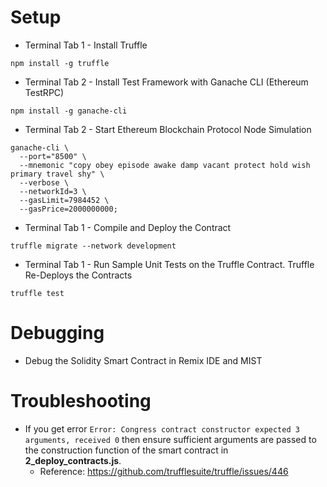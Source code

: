 # Setup 

* Terminal Tab 1 - Install Truffle
```
npm install -g truffle
```

* Terminal Tab 2 - Install Test Framework with Ganache CLI (Ethereum TestRPC)
```
npm install -g ganache-cli
```

* Terminal Tab 2 - Start Ethereum Blockchain Protocol Node Simulation
```
ganache-cli \
  --port="8500" \
  --mnemonic "copy obey episode awake damp vacant protect hold wish primary travel shy" \
  --verbose \
  --networkId=3 \
  --gasLimit=7984452 \
  --gasPrice=2000000000;
```

* Terminal Tab 1 - Compile and Deploy the Contract
```
truffle migrate --network development
```

* Terminal Tab 1 - Run Sample Unit Tests on the Truffle Contract. Truffle Re-Deploys the Contracts
```
truffle test
```

# Debugging

* Debug the Solidity Smart Contract in Remix IDE and MIST

# Troubleshooting

* If you get error `Error: Congress contract constructor expected 3 arguments, received 0` then ensure sufficient arguments are passed to the construction function of the smart contract in **2_deploy_contracts.js**.
  * Reference: https://github.com/trufflesuite/truffle/issues/446